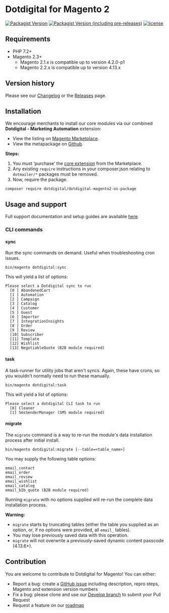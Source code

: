# Dotdigital for Magento 2
[![Packagist Version](https://img.shields.io/packagist/v/dotdigital/dotdigital-magento2-extension?color=green&label=stable)](https://github.com/dotmailer/dotmailer-magento2-extension/releases)
[![Packagist Version (including pre-releases)](https://img.shields.io/packagist/v/dotdigital/dotdigital-magento2-extension?color=blue&include_prereleases&label=feature)](https://github.com/dotmailer/dotmailer-magento2-extension/releases)
[![license](https://img.shields.io/github/license/mashape/apistatus.svg)](LICENSE.md)

## Requirements
- PHP 7.2+
- Magento 2.3+ 
    - Magento 2.1.x is compatible up to version 4.2.0-p1
    - Magento 2.2.x is compatible up to version 4.13.x

## Version history
Please see our [Changelog](CHANGELOG.md) or the [Releases](https://github.com/dotmailer/dotmailer-magento2-extension/releases) page.

## Installation
We encourage merchants to install our core modules via our combined **Dotdigital - Marketing Automation** extension:
- View the listing on [Magento Marketplace](https://marketplace.magento.com/dotdigital-dotdigital-magento2-os-package.html).
- View the metapackage on [Github](https://github.com/dotmailer/dotdigital-magento2-os-package). 

**Steps:**
1. You must ‘purchase’ the [core extension](https://marketplace.magento.com/dotdigital-dotdigital-magento2-os-package.html) from the Marketplace.
2. Any existing `require` instructions in your composer.json relating to `dotmailer/*` packages must be removed.
3. Now, require the package.
```
composer require dotdigital/dotdigital-magento2-os-package
```

## Usage and support
Full support documentation and setup guides are available [here](https://support.dotdigital.com/hc/en-gb/sections/360000722900-Engagement-Cloud-for-Magento-2).

### CLI commands
#### sync
Run the sync commands on demand. Useful when troubleshooting cron issues.
```
bin/magento dotdigital:sync
```
This will yield a list of options:
```
Please select a Dotdigital sync to run
  [0 ] AbandonedCart
  [1 ] Automation
  [2 ] Campaign
  [3 ] Catalog
  [4 ] Customer
  [5 ] Guest
  [6 ] Importer
  [7 ] IntegrationInsights
  [8 ] Order
  [9 ] Review
  [10] Subscriber
  [11] Template
  [12] Wishlist
  [13] NegotiableQuote (B2B module required)
```

#### task
A task-runner for utility jobs that aren't syncs. Again, these have crons, so you wouldn't normally need to run these manually.
```
bin/magento dotdigital:task
```
This will yield a list of options:
```
Please select a dotdigital CLI task to run
  [0] Cleaner
  [1] SmsSenderManager (SMS module required)
```

#### migrate
The `migrate` command is a way to re-run the module's data installation process after initial install. 
```
bin/magento dotdigital:migrate [--table=<table_name>]
```
You may supply the following table options: 
```
email_contact
email_order
email_review
email_wishlist
email_catalog
email_b2b_quote (B2B module required)
```
Running `migrate` with no options supplied will re-run the complete data installation process. 

**Warning:** 
- `migrate` starts by truncating tables (either the table you supplied as an option, or, if no options were provided, all `email_` tables).
- You may lose previously saved data with this operation.
- `migrate` will not overwrite a previously-saved dynamic content passcode (4.13.6+). 

## Contribution
You are welcome to contribute to Dotdigital for Magento! You can either:
- Report a bug: create a [GitHub issue](https://github.com/dotmailer/dotmailer-magento2-extension/issues/new) including description, repro steps, Magento and extension version numbers
- Fix a bug: please clone and use our [Develop branch](https://github.com/dotmailer/dotmailer-magento2-extension/tree/develop) to submit your Pull Request
- Request a feature on our [roadmap](https://roadmap.dotdigital.com)
